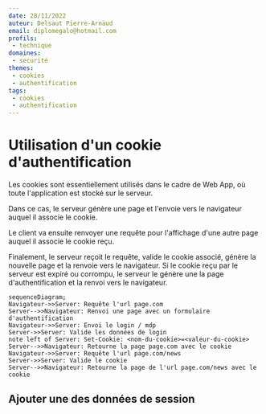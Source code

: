 ```yaml
---
date: 28/11/2022
auteur: Delsaut Pierre-Arnaud
email: diplomegalo@hotmail.com
profils:
 - technique
domaines:
 - securité
themes:
 - cookies
 - authentification
tags:
 - cookies
 - authentification
---
```

# Utilisation d'un cookie d'authentification

Les cookies sont essentiellement utilisés dans le cadre de Web App, où toute l'application est stocké sur le serveur. 

Dans ce cas, le serveur génère une page et l'envoie vers le navigateur auquel il associe le cookie. 

Le client va ensuite renvoyer une requête pour l'affichage d'une autre page auquel il associe le cookie reçu. 

Finalement, le serveur reçoit le requête, valide le cookie associé, génère la nouvelle page et la renvoie vers le navigateur. Si le cookie reçu par le serveur est expiré ou corrompu, le serveur le génère une la page d'authentification et la renvoi vers le navigateur.

```mermaid
sequenceDiagram;
Navigateur->>Server: Requête l'url page.com
Server-->>Navigateur: Renvoi une page avec un formulaire d'authentification
Navigateur->>Server: Envoi le login / mdp 
Server->>Server: Valide les données de login
note left of Server: Set-Cookie: <nom-du-cookie>=<valeur-du-cookie>
Server-->>Navigateur: Retourne la page page.com avec le cookie
Navigateur->>Server: Requête l'url page.com/news
Server->>Server: Valide le cookie
Server-->>Navigateur: Retourne la page de l'url page.com/news avec le cookie
```

## Ajouter une des données de session